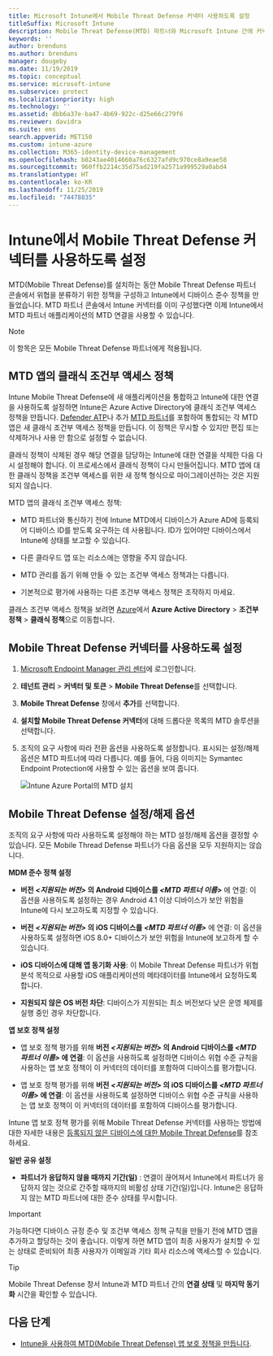 ```yaml
---
title: Microsoft Intune에서 Mobile Threat Defense 커넥터 사용하도록 설정
titleSuffix: Microsoft Intune
description: Mobile Threat Defense(MTD) 파트너와 Microsoft Intune 간에 커넥터를 사용하도록 설정합니다.
keywords: ''
author: brenduns
ms.author: brenduns
manager: dougeby
ms.date: 11/19/2019
ms.topic: conceptual
ms.service: microsoft-intune
ms.subservice: protect
ms.localizationpriority: high
ms.technology: ''
ms.assetid: dbb6a37e-ba47-4b69-922c-d25e66c279f6
ms.reviewer: davidra
ms.suite: ems
search.appverid: MET150
ms.custom: intune-azure
ms.collection: M365-identity-device-management
ms.openlocfilehash: b8243ae4014660a76c6327afd9c970ce8a9eae58
ms.sourcegitcommit: 960ffb2214c35d75ad219fa2571a999529a0abd4
ms.translationtype: HT
ms.contentlocale: ko-KR
ms.lasthandoff: 11/25/2019
ms.locfileid: "74478835"
---
```

# <a name="enable-the-mobile-threat-defense-connector-in-intune"></a>Intune에서 Mobile Threat Defense 커넥터를 사용하도록 설정

MTD(Mobile Threat Defense)를 설치하는 동안 Mobile Threat Defense 파트너 콘솔에서 위협을 분류하기 위한 정책을 구성하고 Intune에서 디바이스 준수 정책을 만들었습니다. MTD 파트너 콘솔에서 Intune 커넥터를 이미 구성했다면 이제 Intune에서 MTD 파트너 애플리케이션의 MTD 연결을 사용할 수 있습니다.

> [!NOTE]
> 이 항목은 모든 Mobile Threat Defense 파트너에게 적용됩니다.

## <a name="classic-conditional-access-policies-for-mtd-apps"></a>MTD 앱의 클래식 조건부 액세스 정책

Intune Mobile Threat Defense에 새 애플리케이션을 통합하고 Intune에 대한 연결을 사용하도록 설정하면 Intune은 Azure Active Directory에 클래식 조건부 액세스 정책을 만듭니다. [Defender ATP](advanced-threat-protection.md)나 추가 [MTD 파트너](mobile-threat-defense.md#mobile-threat-defense-partners)를 포함하여 통합되는 각 MTD 앱은 새 클래식 조건부 액세스 정책을 만듭니다. 이 정책은 무시할 수 있지만 편집 또는 삭제하거나 사용 안 함으로 설정할 수 없습니다.

클래식 정책이 삭제된 경우 해당 연결을 담당하는 Intune에 대한 연결을 삭제한 다음 다시 설정해야 합니다. 이 프로세스에서 클래식 정책이 다시 만들어집니다. MTD 앱에 대한 클래식 정책을 조건부 액세스를 위한 새 정책 형식으로 마이그레이션하는 것은 지원되지 않습니다.

MTD 앱의 클래식 조건부 액세스 정책:

- MTD 파트너와 통신하기 전에 Intune MTD에서 디바이스가 Azure AD에 등록되어 디바이스 ID를 받도록 요구하는 데 사용됩니다. ID가 있어야만 디바이스에서 Intune에 상태를 보고할 수 있습니다.

- 다른 클라우드 앱 또는 리소스에는 영향을 주지 않습니다.

- MTD 관리를 돕기 위해 만들 수 있는 조건부 액세스 정책과는 다릅니다.

- 기본적으로 평가에 사용하는 다른 조건부 액세스 정책은 조작하지 마세요.

클래스 조건부 액세스 정책을 보려면 [Azure](https://portal.azure.com/#home)에서 **Azure Active Directory** > **조건부 정책** > **클래식 정책**으로 이동합니다.

## <a name="to-enable-the-mobile-threat-defense-connector"></a>Mobile Threat Defense 커넥터를 사용하도록 설정

1. [Microsoft Endpoint Manager 관리 센터](https://go.microsoft.com/fwlink/?linkid=2109431)에 로그인합니다.

2. **테넌트 관리** > **커넥터 및 토큰** > **Mobile Threat Defense**를 선택합니다.

3. **Mobile Threat Defense** 창에서 **추가**를 선택합니다.

4. **설치할 Mobile Threat Defense 커넥터**에 대해 드롭다운 목록의 MTD 솔루션을 선택합니다.

5. 조직의 요구 사항에 따라 전환 옵션을 사용하도록 설정합니다. 표시되는 설정/해제 옵션은 MTD 파트너에 따라 다릅니다.  예를 들어, 다음 이미지는 Symantec Endpoint Protection에 사용할 수 있는 옵션을 보여 줍니다.

   ![Intune Azure Portal의 MTD 설치](./media/mtd-connector-enable/enable-mtd-connector-1.png)

## <a name="mobile-threat-defense-toggle-options"></a>Mobile Threat Defense 설정/해제 옵션

조직의 요구 사항에 따라 사용하도록 설정해야 하는 MTD 설정/해제 옵션을 결정할 수 있습니다. 모든 Mobile Thread Defense 파트너가 다음 옵션을 모두 지원하지는 않습니다.

**MDM 준수 정책 설정**

- **버전 _\<지원되는 버전>_ 의 Android 디바이스를 _\<MTD 파트너 이름>_** 에 연결: 이 옵션을 사용하도록 설정하는 경우 Android 4.1 이상 디바이스가 보안 위험을 Intune에 다시 보고하도록 지정할 수 있습니다.

- **버전 _\<지원되는 버전>_ 의 iOS 디바이스를 _\<MTD 파트너 이름>_** 에 연결: 이 옵션을 사용하도록 설정하면 iOS 8.0+ 디바이스가 보안 위험을 Intune에 보고하게 할 수 있습니다.

- **iOS 디바이스에 대해 앱 동기화 사용**: 이 Mobile Threat Defense 파트너가 위협 분석 목적으로 사용할 iOS 애플리케이션의 메타데이터를 Intune에서 요청하도록 합니다.

- **지원되지 않은 OS 버전 차단**: 디바이스가 지원되는 최소 버전보다 낮은 운영 체제를 실행 중인 경우 차단합니다.

**앱 보호 정책 설정**

- 앱 보호 정책 평가를 위해 **버전 *\<지원되는 버전>* 의 Android 디바이스를 *\<MTD 파트너 이름>* 에 연결**: 이 옵션을 사용하도록 설정하면 디바이스 위협 수준 규칙을 사용하는 앱 보호 정책이 이 커넥터의 데이터를 포함하여 디바이스를 평가합니다.

- 앱 보호 정책 평가를 위해 **버전 *\<지원되는 버전>* 의 iOS 디바이스를 *\<MTD 파트너 이름>* 에 연결**: 이 옵션을 사용하도록 설정하면 디바이스 위협 수준 규칙을 사용하는 앱 보호 정책이 이 커넥터의 데이터를 포함하여 디바이스를 평가합니다.

Intune 앱 보호 정책 평가를 위해 Mobile Threat Defense 커넥터를 사용하는 방법에 대한 자세한 내용은 [등록되지 않은 디바이스에 대한 Mobile Threat Defense](~/protect/mtd-enable-unenrolled-devices.md)를 참조하세요.

**일반 공유 설정**

- **파트너가 응답하지 않을 때까지 기간(일)** : 연결이 끊어져서 Intune에서 파트너가 응답하지 않는 것으로 간주할 때까지의 비활성 상태 기간(일)입니다. Intune은 응답하지 않는 MTD 파트너에 대한 준수 상태를 무시합니다.

> [!IMPORTANT]
> 가능하다면 디바이스 규정 준수 및 조건부 액세스 정책 규칙을 만들기 전에 MTD 앱을 추가하고 할당하는 것이 좋습니다. 이렇게 하면 MTD 앱이 최종 사용자가 설치할 수 있는 상태로 준비되어 최종 사용자가 이메일과 기타 회사 리소스에 액세스할 수 있습니다.

> [!TIP]
> Mobile Threat Defense 창서 Intune과 MTD 파트너 간의 **연결 상태** 및 **마지막 동기화** 시간을 확인할 수 있습니다.

## <a name="next-steps"></a>다음 단계

- [Intune을 사용하여 MTD(Mobile Threat Defense) 앱 보호 정책을 만듭니다](~/protect/mtd-app-protection-policy.md).
